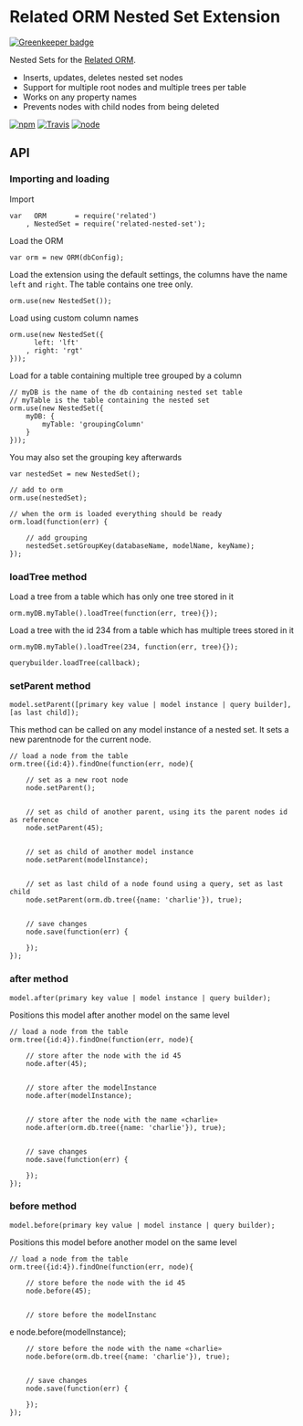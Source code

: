 # Related ORM Nested Set Extension

[![Greenkeeper badge](https://badges.greenkeeper.io/eventEmitter/related-nested-set.svg)](https://greenkeeper.io/)

Nested Sets for the [Related ORM](https://www.npmjs.com/package/related).

- Inserts, updates, deletes nested set nodes
- Support for multiple root nodes and multiple trees per table
- Works on any property names
- Prevents nodes with child nodes from being deleted

[![npm](https://img.shields.io/npm/dm/related-nested-set.svg?style=flat-square)](https://www.npmjs.com/package/v)
[![Travis](https://img.shields.io/travis/eventEmitter/related-nested-set.svg?style=flat-square)](https://travis-ci.org/eventEmitter/related-nested-set)
[![node](https://img.shields.io/node/v/related-nested-set.svg?style=flat-square)](https://nodejs.org/)

## API

### Importing and loading

Import

	var   ORM 		= require('related')
		, NestedSet = require('related-nested-set');

Load the ORM

	var orm = new ORM(dbConfig);

Load the extension using the default settings, the columns have the name `left` and `right`. The table contains one tree only.

	orm.use(new NestedSet());

Load using custom column names

	orm.use(new NestedSet({
		  left: 'lft'
		, right: 'rgt'
	}));

Load for a table containing multiple tree grouped by a column

	// myDB is the name of the db containing nested set table
	// myTable is the table containing the nested set
	orm.use(new NestedSet({
		myDB: {
			myTable: 'groupingColumn'
		}
	}));

You may also set the grouping key afterwards

	var nestedSet = new NestedSet();

	// add to orm
	orm.use(nestedSet);

    // when the orm is loaded everything should be ready
    orm.load(function(err) {

    	// add grouping
    	nestedSet.setGroupKey(databaseName, modelName, keyName);
    });


### loadTree method

Load a tree from a table which has only one tree stored in it
	
	orm.myDB.myTable().loadTree(function(err, tree){});

Load a tree with the id 234 from a table which has multiple trees stored in it

	orm.myDB.myTable().loadTree(234, function(err, tree){});

	querybuilder.loadTree(callback);


### setParent method

	model.setParent([primary key value | model instance | query builder], [as last child]);

This method can be called on any model instance of a nested set. It sets a new parentnode for the current node.

	// load a node from the table
	orm.tree({id:4}).findOne(function(err, node){

		// set as a new root node
		node.setParent();


		// set as child of another parent, using its the parent nodes id as reference
		node.setParent(45);


		// set as child of another model instance
		node.setParent(modelInstance);


		// set as last child of a node found using a query, set as last child
		node.setParent(orm.db.tree({name: 'charlie'}), true);


		// save changes
		node.save(function(err) {

		});
	});


### after method

	model.after(primary key value | model instance | query builder);

Positions this model after another model on the same level

	// load a node from the table
	orm.tree({id:4}).findOne(function(err, node){

		// store after the node with the id 45
		node.after(45);


		// store after the modelInstance
		node.after(modelInstance);


		// store after the node with the name «charlie»
		node.after(orm.db.tree({name: 'charlie'}), true);


		// save changes
		node.save(function(err) {

		});
	});



### before method

	model.before(primary key value | model instance | query builder);

Positions this model before another model on the same level

	// load a node from the table
	orm.tree({id:4}).findOne(function(err, node){

		// store before the node with the id 45
		node.before(45);


		// store before the modelInstanc
e		node.before(modelInstance);


		// store before the node with the name «charlie»
		node.before(orm.db.tree({name: 'charlie'}), true);


		// save changes
		node.save(function(err) {

		});
	});
